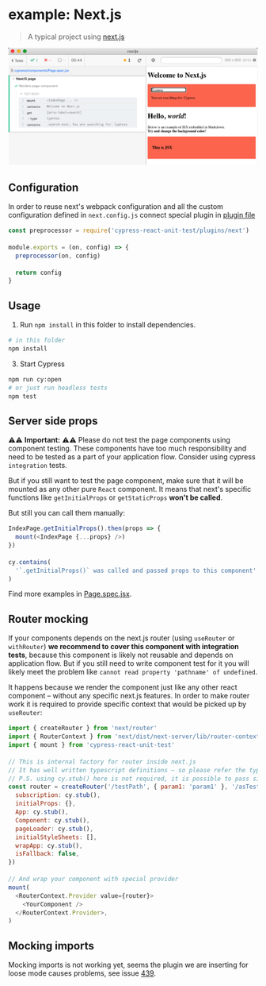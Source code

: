 # example: Next.js

> A typical project using [next.js](https://nextjs.org/)

![Page spec](images/page-spec.png)

## Configuration

In order to reuse next's webpack configuration and all the custom configuration defined in `next.config.js` connect special plugin in [plugin file](./cypress/plugins/index.js)

```js
const preprocessor = require('cypress-react-unit-test/plugins/next')

module.exports = (on, config) => {
  preprocessor(on, config)

  return config
}
```

## Usage

1. Run `npm install` in this folder to install dependencies.

```bash
# in this folder
npm install
```

3. Start Cypress

```bash
npm run cy:open
# or just run headless tests
npm test
```

## Server side props

⚠️⚠️ **Important:** ⚠️⚠️ Please do not test the page components using component testing. These components have too much responsibility and need to be tested as a part of your application flow. Consider using cypress `integration` tests.

But if you still want to test the page component, make sure that it will be mounted as any other pure `React` component. It means that next's specific functions like `getInitialProps` or `getStaticProps` **won't be called**.

But still you can call them manually:

```js
IndexPage.getInitialProps().then(props => {
  mount(<IndexPage {...props} />)
})

cy.contains(
  '`.getInitialProps()` was called and passed props to this component',
)
```

Find more examples in [Page.spec.jsx](./cypress/components/Page.spec.jsx).

## Router mocking

If your components depends on the next.js router (using `useRouter` or `withRouter`) **we recommend to cover this component with integration tests**, because this component is likely not reusable and depends on application flow. But if you still need to write component test for it you will likely meet the problem like `cannot read property 'pathname' of undefined`.

It happens because we render the component just like any other react component – without any specific next.js features. In order to make router work it is required to provide specific context that would be picked up by `useRouter`:

```js
import { createRouter } from 'next/router'
import { RouterContext } from 'next/dist/next-server/lib/router-context'
import { mount } from 'cypress-react-unit-test'

// This is internal factory for router inside next.js
// It has well written typescript definitions – so please refer the types of signature
// P.S. using cy.stub() here is not required, it is possible to pass simple () => {} function
const router = createRouter('/testPath', { param1: 'param1' }, '/asTestPath', {
  subscription: cy.stub(),
  initialProps: {},
  App: cy.stub(),
  Component: cy.stub(),
  pageLoader: cy.stub(),
  initialStyleSheets: [],
  wrapApp: cy.stub(),
  isFallback: false,
})

// And wrap your component with special provider
mount(
  <RouterContext.Provider value={router}>
    <YourComponent />
  </RouterContext.Provider>,
)
```

## Mocking imports

Mocking imports is not working yet, seems the plugin we are inserting for loose mode causes problems, see issue [439](https://github.com/bahmutov/cypress-react-unit-test/issues/439).
